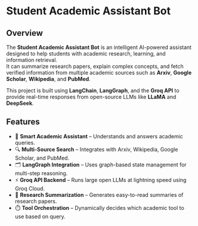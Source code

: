 # Student Academic Assistant Bot
## Overview
The **Student Academic Assistant Bot** is an intelligent AI-powered assistant designed to help students with academic research, learning, and information retrieval.  
It can summarize research papers, explain complex concepts, and fetch verified information from multiple academic sources such as **Arxiv**, **Google Scholar**, **Wikipedia**, and **PubMed**.

This project is built using **LangChain**, **LangGraph**, and the **Groq API** to provide real-time responses from open-source LLMs like **LLaMA** and **DeepSeek**.
## Features
- 🧠 **Smart Academic Assistant** – Understands and answers academic queries.
- 🔍 **Multi-Source Search** – Integrates with Arxiv, Wikipedia, Google Scholar, and PubMed.
- 🗂️ **LangGraph Integration** – Uses graph-based state management for multi-step reasoning.
- ⚡ **Groq API Backend** – Runs large open LLMs at lightning speed using Groq Cloud.
- 📄 **Research Summarization** – Generates easy-to-read summaries of research papers.
- ⏱️ **Tool Orchestration** – Dynamically decides which academic tool to use based on query.
